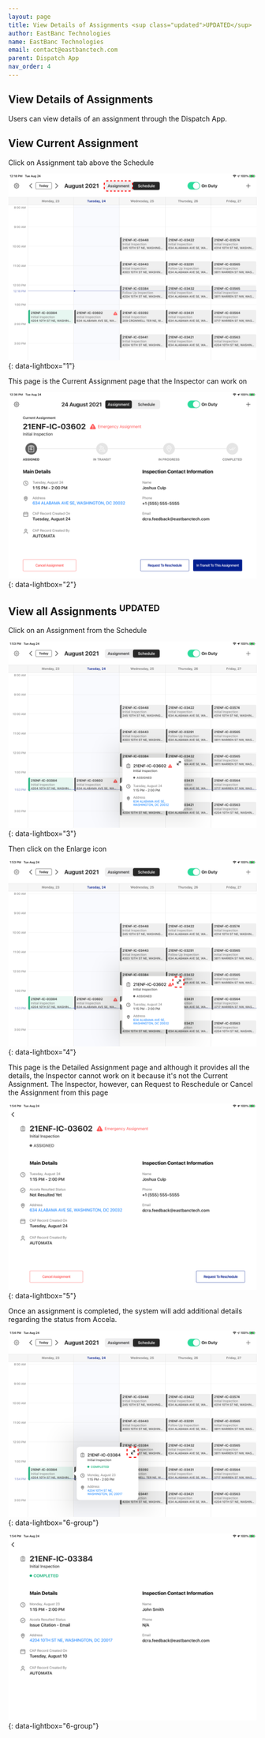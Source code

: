```yaml
---
layout: page
title: View Details of Assignments <sup class="updated">UPDATED</sup>
author: EastBanc Technologies
name: EastBanc Technologies
email: contact@eastbanctech.com
parent: Dispatch App
nav_order: 4
---
```


<section id="view-details-of-assignments" markdown="1">

# View Details of Assignments

Users can view details of an assignment through the Dispatch App.

<section id="view-current-assignment" markdown="1">

## View Current Assignment


Click on Assignment tab above the Schedule

![a6 -screenshot](../images/dispatch-app/da-assignment-view/view-current-assignment1.png){: data-lightbox="1"}

This page is the Current Assignment page that the Inspector can work on

![a2 -screenshot](../images/dispatch-app/da-assignment-view/view-current-assignment2.png){: data-lightbox="2"}
</section>

<section id="view-all-assignments-updated" markdown="1">

## View all Assignments <sup class="updated">UPDATED</sup>

Click on an Assignment from the Schedule

![a5 -screenshot](../images/dispatch-app/da-assignment-view/view-all-assignments1.png){: data-lightbox="3"}

Then click on the Enlarge icon

![a8 -screenshot](../images/dispatch-app/da-assignment-view/view-all-assignments2.png){: data-lightbox="4"}

This page is the Detailed Assignment page and although it provides all the details, the Inspector cannot work on it because it's not the Current Assignment. The Inspector, however, can Request to Reschedule or Cancel the Assignment from this page

![a9 -screenshot](../images/dispatch-app/da-assignment-view/view-all-assignments3.png){: data-lightbox="5"}

Once an assignment is completed, the system will add additional details regarding the status from Accela. 

![Completed Assignment -screenshot](../images/dispatch-app/da-assignment-view/view-completed-assignment.png){: data-lightbox="6-group"}

![Completed Assignment -screenshot](../images/dispatch-app/da-assignment-view/view-completed-assignment1.png){: data-lightbox="6-group"}
</section>
</section>
